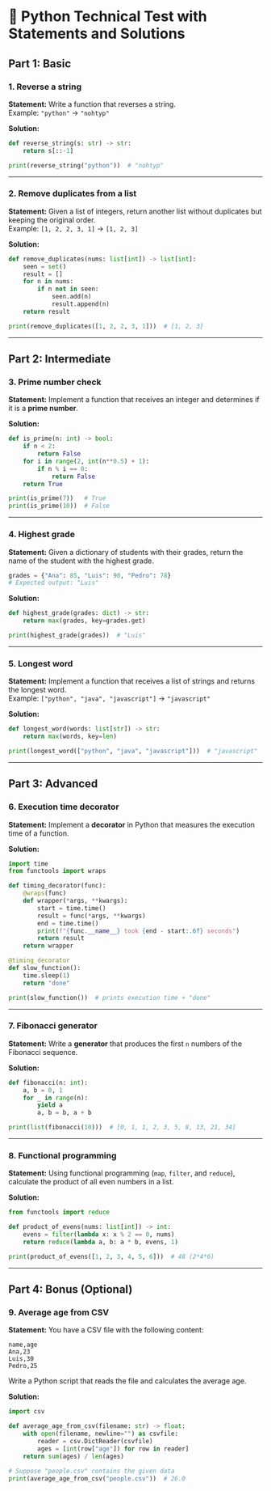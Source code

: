 # 📝 Python Technical Test with Statements and Solutions

## Part 1: Basic

### 1. Reverse a string
**Statement:** Write a function that reverses a string.  
Example: `"python"` → `"nohtyp"`

**Solution:**
```python
def reverse_string(s: str) -> str:
    return s[::-1]

print(reverse_string("python"))  # "nohtyp"
```

---

### 2. Remove duplicates from a list
**Statement:** Given a list of integers, return another list without duplicates but keeping the original order.  
Example: `[1, 2, 2, 3, 1]` → `[1, 2, 3]`

**Solution:**
```python
def remove_duplicates(nums: list[int]) -> list[int]:
    seen = set()
    result = []
    for n in nums:
        if n not in seen:
            seen.add(n)
            result.append(n)
    return result

print(remove_duplicates([1, 2, 2, 3, 1]))  # [1, 2, 3]
```

---

## Part 2: Intermediate

### 3. Prime number check
**Statement:** Implement a function that receives an integer and determines if it is a **prime number**.  

**Solution:**
```python
def is_prime(n: int) -> bool:
    if n < 2:
        return False
    for i in range(2, int(n**0.5) + 1):
        if n % i == 0:
            return False
    return True

print(is_prime(7))   # True
print(is_prime(10))  # False
```

---

### 4. Highest grade
**Statement:** Given a dictionary of students with their grades, return the name of the student with the highest grade.  

```python
grades = {"Ana": 85, "Luis": 90, "Pedro": 78}
# Expected output: "Luis"
```

**Solution:**
```python
def highest_grade(grades: dict) -> str:
    return max(grades, key=grades.get)

print(highest_grade(grades))  # "Luis"
```

---

### 5. Longest word
**Statement:** Implement a function that receives a list of strings and returns the longest word.  
Example: `["python", "java", "javascript"]` → `"javascript"`

**Solution:**
```python
def longest_word(words: list[str]) -> str:
    return max(words, key=len)

print(longest_word(["python", "java", "javascript"]))  # "javascript"
```

---

## Part 3: Advanced

### 6. Execution time decorator
**Statement:** Implement a **decorator** in Python that measures the execution time of a function.  

**Solution:**
```python
import time
from functools import wraps

def timing_decorator(func):
    @wraps(func)
    def wrapper(*args, **kwargs):
        start = time.time()
        result = func(*args, **kwargs)
        end = time.time()
        print(f"{func.__name__} took {end - start:.6f} seconds")
        return result
    return wrapper

@timing_decorator
def slow_function():
    time.sleep(1)
    return "done"

print(slow_function())  # prints execution time + "done"
```

---

### 7. Fibonacci generator
**Statement:** Write a **generator** that produces the first `n` numbers of the Fibonacci sequence.  

**Solution:**
```python
def fibonacci(n: int):
    a, b = 0, 1
    for _ in range(n):
        yield a
        a, b = b, a + b

print(list(fibonacci(10)))  # [0, 1, 1, 2, 3, 5, 8, 13, 21, 34]
```

---

### 8. Functional programming
**Statement:** Using functional programming (`map`, `filter`, and `reduce`), calculate the product of all even numbers in a list.  

**Solution:**
```python
from functools import reduce

def product_of_evens(nums: list[int]) -> int:
    evens = filter(lambda x: x % 2 == 0, nums)
    return reduce(lambda a, b: a * b, evens, 1)

print(product_of_evens([1, 2, 3, 4, 5, 6]))  # 48 (2*4*6)
```

---

## Part 4: Bonus (Optional)

### 9. Average age from CSV
**Statement:** You have a CSV file with the following content:  
```
name,age
Ana,23
Luis,30
Pedro,25
```
Write a Python script that reads the file and calculates the average age.  

**Solution:**
```python
import csv

def average_age_from_csv(filename: str) -> float:
    with open(filename, newline="") as csvfile:
        reader = csv.DictReader(csvfile)
        ages = [int(row["age"]) for row in reader]
    return sum(ages) / len(ages)

# Suppose "people.csv" contains the given data
print(average_age_from_csv("people.csv"))  # 26.0
```
